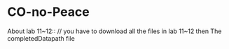 # CO-no-Peace

About lab 11~12::
//
you have to download all the files in lab 11~12
then The completedDatapath file
